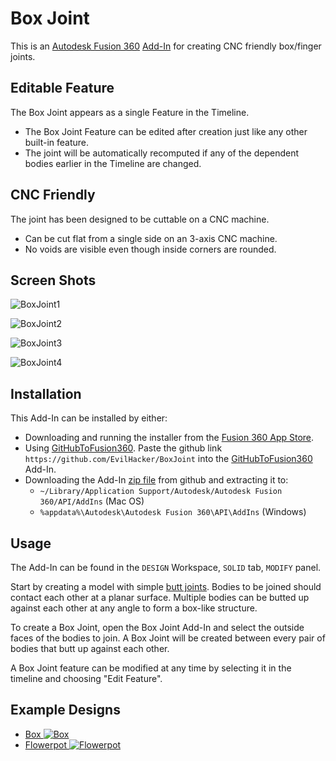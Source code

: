 # Box Joint

This is an [Autodesk Fusion 360](https://www.autodesk.com/products/fusion-360/overview) [Add-In](https://apps.autodesk.com/FUSION/en/Detail/Index?id=3675336968156301217) for creating CNC friendly box/finger joints.

## Editable Feature

The Box Joint appears as a single Feature in the Timeline.

* The Box Joint Feature can be edited after creation just like any other built-in feature.
* The joint will be automatically recomputed if any of the dependent bodies earlier in the Timeline are changed.

## CNC Friendly

The joint has been designed to be cuttable on a CNC machine.

* Can be cut flat from a single side on an 3-axis CNC machine.
* No voids are visible even though inside corners are rounded.

## Screen Shots

![BoxJoint1](https://github.com/EvilHacker/BoxJoint/assets/6175398/30556d0e-5731-4d13-a690-e96b2998a220)

![BoxJoint2](https://github.com/EvilHacker/BoxJoint/assets/6175398/3521f3d9-5d79-48d2-96bd-85b8eeb5541f)

![BoxJoint3](https://github.com/EvilHacker/BoxJoint/assets/6175398/80d32152-d66f-4f07-979a-e63abc7cafd5)

![BoxJoint4](https://github.com/EvilHacker/BoxJoint/assets/6175398/05f251b6-883c-4303-a9a6-cdd9a2b7ca23)

## Installation

This Add-In can be installed by either:

* Downloading and running the installer from the [Fusion 360 App Store](https://apps.autodesk.com/FUSION/en/Detail/Index?id=3675336968156301217).
* Using [GitHubToFusion360](https://apps.autodesk.com/FUSION/en/Detail/Index?id=789800822168335025). Paste the github link `https://github.com/EvilHacker/BoxJoint` into the [GitHubToFusion360](https://apps.autodesk.com/FUSION/en/Detail/Index?id=789800822168335025) Add-In.
* Downloading the Add-In [zip file](https://codeload.github.com/EvilHacker/BoxJoint/zip/refs/heads/main) from github and extracting it to:
	* `~/Library/Application Support/Autodesk/Autodesk Fusion 360/API/AddIns` (Mac OS)
	* `%appdata%\Autodesk\Autodesk Fusion 360\API\AddIns` (Windows)

## Usage

The Add-In can be found in the `DESIGN` Workspace, `SOLID` tab, `MODIFY` panel.

Start by creating a model with simple [butt joints](https://en.wikipedia.org/wiki/Butt_joint). Bodies to be joined should contact each other at a planar surface. Multiple bodies can be butted up against each other at any angle to form a box-like structure.

To create a Box Joint, open the Box Joint Add-In and select the outside faces of the bodies to join. A Box Joint will be created between every pair of bodies that butt up against each other.

A Box Joint feature can be modified at any time by selecting it in the timeline and choosing "Edit Feature".

## Example Designs

* [Box ![Box](https://github.com/EvilHacker/BoxJoint/assets/6175398/9ea6beee-c7d9-4b69-b2e3-c20a67efa259)
](https://a360.co/3RRLTNm)
* [Flowerpot ![Flowerpot](https://github.com/EvilHacker/BoxJoint/assets/6175398/25d318fb-cdb7-48fb-8cc1-2877b58a4955)
](https://a360.co/3vydzPO)
